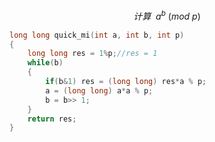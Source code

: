 $$
计算 \ \ a^b \ (mod \ p)
$$

```cpp
long long quick_mi(int a, int b, int p)
{
    long long res = 1%p;//res = 1
    while(b) 
    {
        if(b&1) res = (long long) res*a % p;
        a = (long long) a*a % p;
        b = b>> 1;
    }
    return res;
}
```